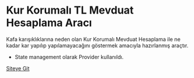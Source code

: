 # Kur Korumalı TL Mevduat Hesaplama Aracı

Kafa karışıklıklarına neden olan Kur Korumalı Mevduat Hesaplama ile ne kadar kar yapılıp yapılamayacağını göstermek amacıyla hazırlanmış araçtır.

- State management olarak Provider kullanıldı.


[Siteye Git](https://kurkoruma.netlify.app/#/)
